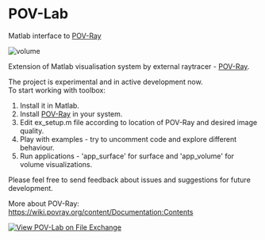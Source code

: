 # POV-Lab
 Matlab interface to [POV-Ray](http://www.povray.org/)

![volume](https://user-images.githubusercontent.com/6688301/213535894-b3e5afd9-83bf-4597-ab41-227250b2c0ea.png)

Extension of Matlab visualisation system by external raytracer - [POV-Ray](http://www.povray.org/).

The project is experimental and in active development now.\
To start working with toolbox:

1. Install it in Matlab.
2. Install [POV-Ray](http://www.povray.org/) in your system.
3. Edit ex_setup.m file according to location of POV-Ray and desired image quality.
4. Play with examples - try to uncomment code and explore different behaviour.
5. Run applications - 'app_surface' for surface and 'app_volume' for volume visualizations.

Please feel free to send feedback about issues and suggestions for future development.

More about POV-Ray:
https://wiki.povray.org/content/Documentation:Contents

[![View POV-Lab on File Exchange](https://www.mathworks.com/matlabcentral/images/matlab-file-exchange.svg)](https://www.mathworks.com/matlabcentral/fileexchange/123520-pov-lab)
